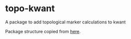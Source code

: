 # topo-kwant
A package to add topological marker calculations to kwant

Package structure copied from [here](https://blog.ionelmc.ro/2014/05/25/python-packaging).